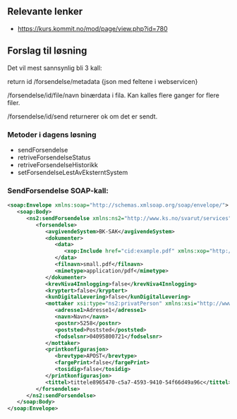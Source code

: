 ## Relevante lenker
* https://kurs.kommit.no/mod/page/view.php?id=780

## Forslag til løsning

Det vil mest sannsynlig bli 3 kall:

return id /forsendelse/metadata {json med feltene i webservicen}

/forsendelse/id/file/navn binærdata i fila. Kan kalles flere ganger for flere filer.

/forsendelse/id/send returnerer ok om det er sendt.

### Metoder i dagens løsning
* sendForsendelse
* retriveForsendelseStatus
* retriveForsendelseHistorikk
* setForsendelseLestAvEksterntSystem

### SendForsendelse SOAP-kall:

```xml
<soap:Envelope xmlns:soap="http://schemas.xmlsoap.org/soap/envelope/">
   <soap:Body>
      <ns2:sendForsendelse xmlns:ns2="http://www.ks.no/svarut/services">
         <forsendelse>
            <avgivendeSystem>BK-SAK</avgivendeSystem>
            <dokumenter>
               <data>
                  <xop:Include href="cid:example.pdf" xmlns:xop="http://www.w3.org/2004/08/xop/include"/>
               </data>
               <filnavn>small.pdf</filnavn>
               <mimetype>application/pdf</mimetype>
            </dokumenter>
            <krevNiva4Innlogging>false</krevNiva4Innlogging>
            <kryptert>false</kryptert>
            <kunDigitalLevering>false</kunDigitalLevering>
            <mottaker xsi:type="ns2:privatPerson" xmlns:xsi="http://www.w3.org/2001/XMLSchema-instance">
               <adresse1>Adresse1</adresse1>
               <navn>Navn</navn>
               <postnr>5258</postnr>
               <poststed>Poststed</poststed>
               <fodselsnr>04095800721</fodselsnr>
            </mottaker>
            <printkonfigurasjon>
               <brevtype>APOST</brevtype>
               <fargePrint>false</fargePrint>
               <tosidig>false</tosidig>
            </printkonfigurasjon>
            <tittel>tittele8965470-c5a7-4593-9410-54f66d49a96c</tittel>
         </forsendelse>
      </ns2:sendForsendelse>
   </soap:Body>
</soap:Envelope>
```
